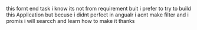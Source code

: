 this fornt end task 
i know its not from requirement buit i prefer to try to build this Application but becuse i didnt perfect in angualr i acnt make filter and i promis i will searcch and learn how  to make it 
thanks
